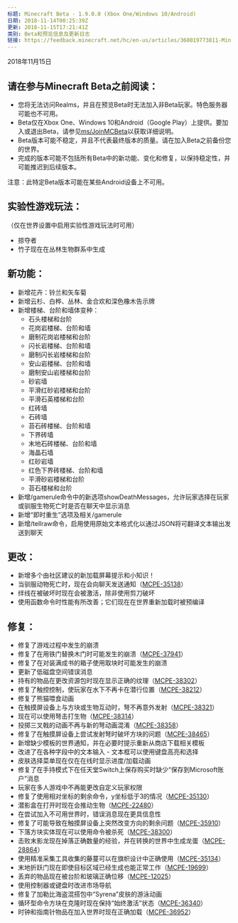 ```yaml
---
标题: Minecraft Beta - 1.9.0.0 (Xbox One/Windows 10/Android)
日期: 2018-11-14T00:25:39Z
更新: 2018-11-15T17:21:41Z
类别: Beta和预览信息及更新日志
链接: https://feedback.minecraft.net/hc/en-us/articles/360019773811-Minecraft-Beta-1-9-0-0-Xbox-One-Windows-10-Android
---
```


2018年11月15日

## 请在参与Minecraft Beta之前阅读：

- 您将无法访问Realms，并且在预览Beta时无法加入非Beta玩家。特色服务器可能也不可用。
- Beta仅在Xbox One、Windows 10和Android（Google Play）上提供。要加入或退出Beta，请参见<u>[ms/JoinMCBeta](http://aka.ms/JoinMCBeta)</u>以获取详细说明。
- Beta版本可能不稳定，并且不代表最终版本的质量。请在加入Beta之前备份您的世界。
- 完成的版本可能不包括所有Beta中的新功能、变化和修复，以保持稳定性，并可能推迟到后续版本。

注意：此特定Beta版本可能在某些Android设备上不可用。

## **实验性游戏玩法：**

（仅在世界设置中启用实验性游戏玩法时可用）

- 掠夺者
- 竹子现在在丛林生物群系中生成

## **新功能：**

- 新增花卉：铃兰和矢车菊
- 新增云杉、白桦、丛林、金合欢和深色橡木告示牌
- 新增楼梯、台阶和墙体变种：
  - 石头楼梯和台阶
  - 花岗岩楼梯、台阶和墙
  - 磨制花岗岩楼梯和台阶
  - 闪长岩楼梯、台阶和墙
  - 磨制闪长岩楼梯和台阶
  - 安山岩楼梯、台阶和墙
  - 磨制安山岩楼梯和台阶
  - 砂岩墙
  - 平滑红砂岩楼梯和台阶
  - 平滑石英楼梯和台阶
  - 红砖墙
  - 石砖墙
  - 苔石砖楼梯、台阶和墙
  - 下界砖墙
  - 末地石砖楼梯、台阶和墙
  - 海晶石墙
  - 红砂岩墙
  - 红色下界砖楼梯、台阶和墙
  - 平滑砂岩楼梯和台阶
  - 苔石楼梯和台阶
- 新增/gamerule命令中的新选项showDeathMessages，允许玩家选择在玩家或驯服生物死亡时是否在聊天中显示消息
- 新增“即时重生”选项及相关/gamerule
- 新增/tellraw命令，启用使用原始文本格式化以通过JSON将可翻译文本输出发送到聊天

## **更改：**

- 新增多个由社区建议的新加载屏幕提示和小知识！
- 当驯服动物死亡时，现在会向聊天发送通知（[MCPE-35138](https://bugs.mojang.com/browse/MCPE-35138)）
- 绊线在被破坏时现在会被激活，除非使用剪刀破坏
- 使用函数命令时性能有所改善；它们现在在世界重新加载时被预编译

## **修复：**

- 修复了游戏过程中发生的崩溃
- 修复了在用铁门替换木门时可能发生的崩溃（[MCPE-37941](https://bugs.mojang.com/browse/MCPE-37941)）
- 修复了在对装满成书的箱子使用取块时可能发生的崩溃
- 更新了低磁盘空间错误消息
- 持有的物品在更改资源包时现在显示正确的纹理（[MCPE-38302](https://bugs.mojang.com/browse/MCPE-38302)）
- 修复了触控控制，使玩家在水下不再卡在潜行位置（[MCPE-38212](https://bugs.mojang.com/browse/MCPE-38212)）
- 修复了熊猫喂食动画
- 在触摸屏设备上与方块或生物互动时，弩不再意外发射（[MCPE-38321](https://bugs.mojang.com/browse/MCPE-38321)）
- 现在可以使用弩击打生物（[MCPE-38314](https://bugs.mojang.com/browse/MCPE-38314)）
- 投掷三叉戟的动画不再与新的弩动画混淆（[MCPE-38358](https://bugs.mojang.com/browse/MCPE-38358)）
- 修复了在触摸屏设备上尝试发射弩时破坏方块的问题（[MCPE-38465](https://bugs.mojang.com/browse/MCPE-38465)）
- 新增缺少模板的世界通知，并在必要时提示重新从商店下载相关模板
- 改进了在各种字段中的文本输入 - 文本框可以使用键盘高亮和选择
- 皮肤选择菜单现在仅在在线时显示进度/加载动画
- 修复了在手持模式下在任天堂Switch上保存购买时缺少“保存到Microsoft账户”消息
- 玩家在多人游戏中不再能更改自定义玩家权限
- 修复了使用相对坐标的剩余命令，y坐标低于3的情况（[MCPE-35130](https://bugs.mojang.com/browse/MCPE-35130)）
- 潜影盒在打开时现在会推动生物（[MCPE-22480](https://bugs.mojang.com/browse/MCPE-22480)）
- 在尝试加入不可用世界时，错误消息现在更具信息性
- 修复了可能导致在触摸屏设备上突然改变方向的剩余问题（[MCPE-35910](https://bugs.mojang.com/browse/MCPE-35910)）
- 下落方块实体现在可以使用命令被杀死（[MCPE-38300](https://bugs.mojang.com/browse/MCPE-38300)）
- 击败末影龙现在掉落正确数量的经验，并在转换的世界中生成龙蛋（[MCPE-28864](https://bugs.mojang.com/browse/MCPE-28864)）
- 使用精准采集工具收集的藤蔓可以在旗帜设计中正确使用（[MCPE-35134](https://bugs.mojang.com/browse/MCPE-35134)）
- 末地折跃门现在即使目标区域已经生成也能正常工作（[MCPE-19699](https://bugs.mojang.com/browse/MCPE-19699)）
- 丢弃的物品现在被台阶和玻璃正确位移（[MCPE-12025](https://bugs.mojang.com/browse/MCPE-12025)）
- 使用控制器或键盘时改进市场导航
- 修复了加勒比海盗混搭包中“Syrena”皮肤的游泳动画
- 循环型命令方块在克隆时现在保持“始终激活”状态（[MCPE-36340](https://bugs.mojang.com/browse/MCPE-36340)）
- 时钟和指南针物品在加入世界时现在正确加载（[MCPE-36952](https://bugs.mojang.com/browse/MCPE-36952)）